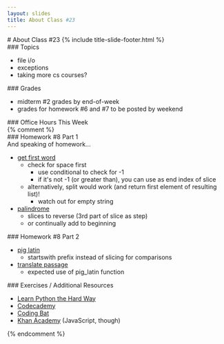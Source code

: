 ```yaml
---
layout: slides
title: About Class #23 
---
```

<section markdown="block" class="title-slide">
# About Class #23
{% include title-slide-footer.html %}
</section>

<section markdown="block">
### Topics 

* file i/o
* exceptions
* taking more cs courses? 

</section>

<section markdown="block">
### Grades

* midterm #2 grades by end-of-week
* grades for homework #6 and #7 to be posted by weekend
</section>

<section markdown="block">
### Office Hours This Week

</section>
{% comment %}
<section markdown="block">
### Homework #8 Part 1

<aside>And speaking of homework...</aside>

* [get first word](../../homework/hw08/get_first_word.py)
	* check for space first
		* use conditional to check for -1
		* if it's not -1 (or greater than), you can use as end index of slice
	* alternatively, split would work (and return first element of resulting list)!
		* watch out for empty string
* [palindrome](../../homework/hw08/is_palindrome.py)
	* slices to reverse (3rd part of slice as step)
	* or continually add to beginning
</section>

<section markdown="block">
### Homework #8 Part 2

* [pig latin](../../homework/hw08/pig_latin.py)
	* startswith prefix instead of slicing for comparisons
* [translate passage](../../homework/hw08/translate_passage.py)
	* expected use of pig_latin function
</section>


<section markdown="block">
### Exercises / Additional Resources

* [Learn Python the Hard Way](http://learnpythonthehardway.org/book/)
* [Codecademy](http://www.codecademy.com/tracks/python)
* [Coding Bat](http://codingbat.com/python)
* [Khan Academy](http://www.khanacademy.org/cs) (JavaScript, though)
</section>
{% endcomment %}


<!--
<section markdown="block">
### join and split

__What type/object are join and split called on?__ &rarr;

<div class="incremental" markdown="block">
* they are called on string objects (!?).
* a questions was asked about the rationale behind this design decision
* turns out, [any _iterable_ type will work, and the string is constant](http://lucumr.pocoo.org/2011/7/9/python-and-pola/#seemingly-inverse-logic)
* [another answer on stack overflow](http://stackoverflow.com/questions/493819/python-join-why-is-it-string-joinlist-instead-of-list-joinstring)
</div>
</section>
-->
